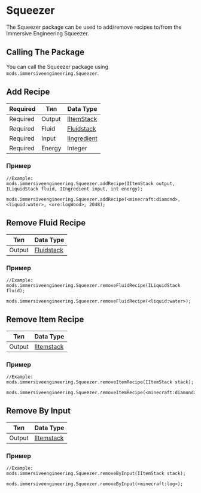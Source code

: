 # Squeezer

The Squeezer package can be used to add/remove recipes to/from the Immersive Engineering Squeezer.

## Calling The Package

You can call the Squeezer package using `mods.immersiveengineering.Squeezer`.

## Add Recipe

| Required | Тип    | Data Type                                           |
| -------- | ------ | --------------------------------------------------- |
| Required | Output | [IItemStack](/Vanilla/Items/IItemStack/)            |
| Required | Fluid  | [Fluidstack](/Vanilla/Liquids/ILiquidStack/)        |
| Required | Input  | [IIngredient](/Vanilla/Variable_Types/IIngredient/) |
| Required | Energy | Integer                                             |

### Пример

```zenscript
//Example:
mods.immersiveengineering.Squeezer.addRecipe(IItemStack output, ILiquidStack fluid, IIngredient input, int energy);

mods.immersiveengineering.Squeezer.addRecipe(<minecraft:diamond>, <liquid:water>, <ore:logWood>, 2048);
```

## Remove Fluid Recipe

| Тип    | Data Type                                    |
| ------ | -------------------------------------------- |
| Output | [Fluidstack](/Vanilla/Liquids/ILiquidStack/) |

### Пример

```zenscript
//Example:
mods.immersiveengineering.Squeezer.removeFluidRecipe(ILiquidStack fluid);

mods.immersiveengineering.Squeezer.removeFluidRecipe(<liquid:water>);
```

## Remove Item Recipe

| Тип    | Data Type                                |
| ------ | ---------------------------------------- |
| Output | [IItemstack](/Vanilla/Items/IItemStack/) |

### Пример

```zenscript
//Example:
mods.immersiveengineering.Squeezer.removeItemRecipe(IItemStack stack);

mods.immersiveengineering.Squeezer.removeItemRecipe(<minecraft:diamond>);
```

## Remove By Input

| Тип    | Data Type                                |
| ------ | ---------------------------------------- |
| Output | [IItemstack](/Vanilla/Items/IItemStack/) |

### Пример

```zenscript
//Example:
mods.immersiveengineering.Squeezer.removeByInput(IItemStack stack);

mods.immersiveengineering.Squeezer.removeByInput(<minecraft:log>);
```